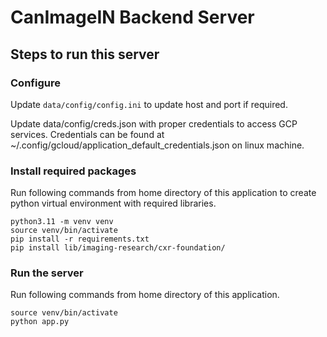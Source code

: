 # CanImageIN Backend Server

## Steps to run this server

### Configure

Update `data/config/config.ini` to update host and port if required.

Update data/config/creds.json with proper credentials to access GCP services.
Credentials can be found at ~/.config/gcloud/application_default_credentials.json on linux machine.

### Install required packages

Run following commands from home directory of this application to create python virtual environment with required
libraries.

```commandline
python3.11 -m venv venv
source venv/bin/activate
pip install -r requirements.txt 
pip install lib/imaging-research/cxr-foundation/
```

### Run the server

Run following commands from home directory of this application.

```commandline
source venv/bin/activate
python app.py
```